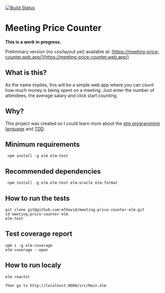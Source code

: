 [![Build Status](https://travis-ci.com/marciofrayze/meeting-price-counter-elm.svg?branch=master)](https://travis-ci.com/marciofrayze/meeting-price-counter-elm)

# Meeting Price Counter

**This is a work in progress.**

Preliminary version (no css/layout yet) available at: [https://meeting-price-counter.web.app/](https://meeting-price-counter.web.app/)

## What is this?

As the name implies, this will be a simple web app where you can count how much money is being spent on a meeting.
Just enter the number of attendees, the average salary and click start counting.

## Why?

This project was created so I could learn more about the [elm programming language](https://elm-lang.org/) and [TDD](https://martinfowler.com/bliki/TestDrivenDevelopment.html).

## Minimum requirements
```
 npm install -g elm elm-test
```

## Recommended dependencies
```
 npm install -g elm elm-test elm-oracle elm-format
```

## How to run the tests
```
git clone git@github.com:mfdavid/meeting-price-counter-elm.git
cd meeting-price-counter-elm
elm-test
```

## Test coverage report
```
npm i -g elm-coverage
elm-coverage --open
```

## How to run localy
```
elm reactor

Then go to http://localhost:8000/src/Main.elm
```
